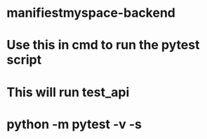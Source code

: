 # manifiestmyspace-backend

# Use this in cmd to run the pytest script

# This will run test_api

# python -m pytest -v -s
